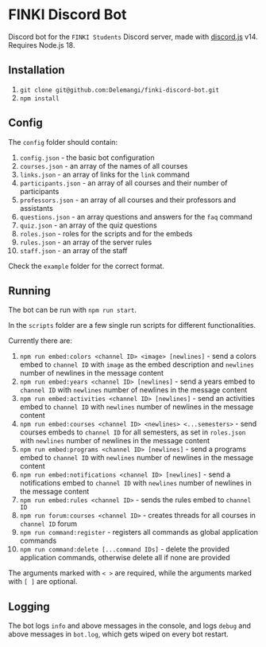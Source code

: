 # FINKI Discord Bot

Discord bot for the `FINKI Students` Discord server, made with [discord.js](https://github.com/discordjs/discord.js) v14. Requires Node.js 18.

## Installation

1. `git clone git@github.com:Delemangi/finki-discord-bot.git`
2. `npm install`

## Config

The `config` folder should contain:

1. `config.json` - the basic bot configuration
2. `courses.json` - an array of the names of all courses
3. `links.json` - an array of links for the `link` command
4. `participants.json` - an array of all courses and their number of participants
5. `professors.json` - an array of all courses and their professors and assistants
6. `questions.json` - an array questions and answers for the `faq` command
7. `quiz.json` - an array of the quiz questions
8. `roles.json` - roles for the scripts and for the embeds
9. `rules.json` - an array of the server rules
10. `staff.json` - an array of the staff

Check the `example` folder for the correct format.

## Running

The bot can be run with `npm run start`.

In the `scripts` folder are a few single run scripts for different functionalities.

Currently there are:

1. `npm run embed:colors <channel ID> <image> [newlines]` - send a colors embed to `channel ID` with `image` as the embed description and `newlines` number of newlines in the message content
2. `npm run embed:years <channel ID> [newlines]` - send a years embed to `channel ID` with `newlines` number of newlines in the message content
3. `npm run embed:activities <channel ID> [newlines]` - send an activities embed to `channel ID`  with `newlines` number of newlines in the message content  
4. `npm run embed:courses <channel ID> <newlines> <...semesters>` - send courses embeds to `channel ID` for all semesters, as set in `roles.json` with `newlines` number of newlines in the message content
5. `npm run embed:programs <channel ID> [newlines]` - send a programs embed to `channel ID` with `newlines` number of newlines in the message content
6. `npm run embed:notifications <channel ID> [newlines]` - send a notifications embed to `channel ID` with `newlines` number of newlines in the message content
7. `npm run embed:rules <channel ID>` - sends the rules embed to `channel ID`
8. `npm run forum:courses <channel ID>` - creates threads for all courses in `channel ID` forum
9. `npm run command:register` - registers all commands as global application commands
10. `npm run command:delete [...command IDs]` - delete the provided application commands, otherwise delete all if none are provided

The arguments marked with `< >` are required, while the arguments marked with `[ ]` are optional.

## Logging

The bot logs `info` and above messages in the console, and logs `debug` and above messages in `bot.log`, which gets wiped on every bot restart.
